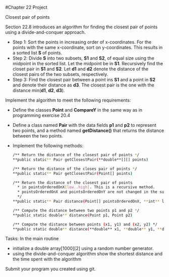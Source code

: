 #Chapter 22 Project

Closest pair of points

Section 22.8 introduces an algorithm for finding the closest pair of points using a divide-and-conquer approach.
* Step 1: Sort the points in increasing order of x-coordinates. For the points with the same x-coordinate, sort on y-coordinates. This results in a sorted list **S** of points.
* Step 2: Divide **S** into two subsets, **S1** and **S2**, of equal size using the midpoint in the sorted list. Let the midpoint be in **S1**. Recursively find the closet pair in **S1** and **S2**. Let **d1** and **d2** denote the distance of the closest pairs of the two subsets, respectively.
* Step 3: Find the closest pair between a point ins **S1** and a point in **S2** and denote their distance as **d3**. The closest pair is the one with the distance min(**d1**, **d2**, **d3**).

Implement the algorithm to meet the following requirements:

* Define the classes **Point** and **CompareY** in the same way as in programming exercise 20.4
* Define a class named **Pair** with the data fields **p1** and **p2** to represent two points, and a method named
**getDistance()** that returns the distance between the two points.
* Implement the following methods:

	```bash
	/** Return the distance of the closest pair of points */
	**public static** Pair getClosestPair(**double**[][] points)

	/** Return the distance of the closes pair of points */
	**public static** Pair getClosestPair(Point[] points)

	/** Return the distance of the closest pair of points
	  * in pointsOrderedOnX[low..high]. This is a recursive method.
	  * pointsOrderedOnX and pointsOrderedOnY are not changed in the subsequent recursive calls.
	  */
	**public static** Pair distance(Point[] pointsOrderedOnX, **int** low, **int** high, Point[] pointsOrderedOnY)

	/** Compute the distance between two points p1 and p2 */
	**public static double** distance(Point p1, Point p2)

	/** Compute the distance between points (x1, y1) and (x2, y2) */
	**public static double** distance(**double** x1, **double** y1, **double** x2, **double** y2)
	```

Tasks:
In the main routine 
* initialize a double array[1000][2] using a random number generator.
* using the divide-and-conquer algorithm show the shortest distance and the time spent with the algorithm

Submit your program you created using git.

